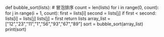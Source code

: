 def bubble_sort(lists):
    # 冒泡排序
    count = len(lists)
    for i in range(0, count):
        for j in range(i + 1, count):
            first = lists[i]
            second = lists[j]
            if first < second:
                lists[i] = lists[j]
                lists[j] = first
    return lists
array_list = ["12","23","11","1","56","93","67","89"]
sort = bubble_sort(array_list)
print(sort)
